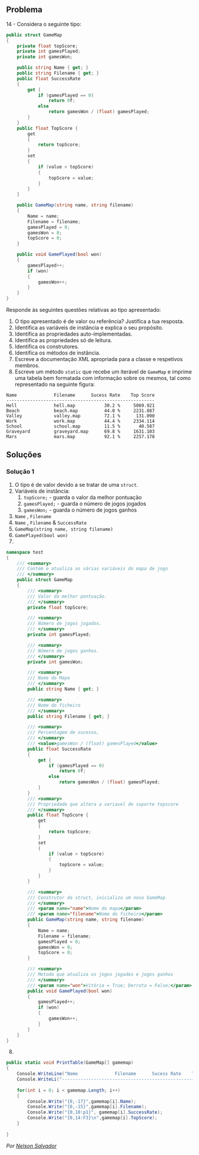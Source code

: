 ## Problema
14 - Considera o seguinte tipo:

```cs
public struct GameMap
{
    private float topScore;
    private int gamesPlayed;
    private int gamesWon;

    public string Name { get; }
    public string Filename { get; }
    public float SuccessRate
    {
        get {
            if (gamesPlayed == 0)
                return 0f;
            else
                return gamesWon / (float) gamesPlayed;
        }
    }
    public float TopScore {
        get
        {
            return topScore;
        }
        set
        {
            if (value > topScore)
            {
                topScore = value;
            }
        }
    }

    public GameMap(string name, string filename)
    {
        Name = name;
        Filename = filename;
        gamesPlayed = 0;
        gamesWon = 0;
        topScore = 0;
    }

    public void GamePlayed(bool won)
    {
        gamesPlayed++;
        if (won)
        {
            gamesWon++;
        }
    }
}
```

Responde às seguintes questões relativas ao tipo apresentado:

1. O tipo apresentado é de valor ou referência? Justifica a tua resposta.
2. Identifica as variáveis de instância e explica o seu propósito.
3. Identifica as propriedades auto-implementadas.
4. Identifica as propriedades só de leitura.
5. Identifica os construtores.
6. Identifica os métodos de instância.
7. Escreve a documentação XML apropriada para a classe e respetivos membros.
8. Escreve um método `static` que recebe um iterável de `GameMap` e imprime
   uma tabela bem formatada com informação sobre os mesmos, tal como
   representado na seguinte figura:

```text
Name              Filename      Sucess Rate    Top Score
--------------------------------------------------------
Hell              hell.map           30.2 %     5069.921
Beach             beach.map          44.0 %     2231.887
Valley            valley.map         72.1 %      131.090
Work              work.map           44.4 %     2334.114
School            school.map         11.5 %       40.587
Graveyard         graveyard.map      69.8 %     1631.103
Mars              mars.map           92.1 %     2257.178
```

## Soluções

### Solução 1

1. O tipo é de valor devido a se tratar de uma `struct`.
2. Variáveis de instância:
   1. `topScore;` - guarda o valor da melhor pontuação
   2. `gamesPlayed;` - guarda o número de jogos jogados
   3. `gamesWon;` - guarda o número de jogos ganhos 
3. `Name` , `Filename`
4. `Name` , `Filename` & `SuccessRate`
5. `GameMap(string name, string filename)`
6. `GamePlayed(bool won)`
7. 

```cs
namespace test
{
    /// <summary>
    /// Contém e atualiza as várias variáveis do mapa de jogo
    /// </summary>
    public struct GameMap
    {
        /// <summary>
        /// Valor da melhor pontuação.
        /// </summary>
        private float topScore;

        /// <summary>
        /// Número de jogos jogados.
        /// </summary>
        private int gamesPlayed;

        /// <summary>
        /// Número de jogos ganhos.
        /// </summary>
        private int gamesWon;

        /// <summary>
        /// Nome do Mapa
        /// </summary>
        public string Name { get; }

        /// <summary>
        /// Nome do ficheiro
        /// </summary>
        public string Filename { get; }

        /// <summary>
        /// Percentagem de sucesso,
        /// </summary>
        /// <value>gamesWon / (float) gamesPlayed</value>
        public float SuccessRate
        {
            get {
                if (gamesPlayed == 0)
                    return 0f;
                else
                    return gamesWon / (float) gamesPlayed;
            }
        }
        /// <summary>
        /// Propriedade que altera a variavel de suporte topscore
        /// </summary>
        public float TopScore {
            get
            {
                return topScore;
            }
            set
            {
                if (value > topScore)
                {
                    topScore = value;
                }
            }
        }

        /// <summary>
        /// Construtor da struct, inicializa um novo GameMap
        /// </summary>
        /// <param name="name">Nome do mapa</param>
        /// <param name="filename">Nome do ficheiro</param>
        public GameMap(string name, string filename)
        {
            Name = name;
            Filename = filename;
            gamesPlayed = 0;
            gamesWon = 0;
            topScore = 0;
        }

        /// <summary>
        /// Metodo que atualiza os jogos jogados e jogos ganhos 
        /// </summary>
        /// <param name="won">Vitória = True; Derrota = False;</param>
        public void GamePlayed(bool won)
        {
            gamesPlayed++;
            if (won)
            {
                gamesWon++;
            }
        }
    }
}
```
8. 

```cs
public static void PrintTable(GameMap[] gamemap)
{
    Console.WriteLine("Name              Filename      Sucess Rate    ToScore");
    Console.WriteLi("--------------------------------------------------------");
    
    for(int i = 0; i < gamemap.Length; i++)
    {
        Console.Write("{0,-17}",gamemap[i].Name);
        Console.Write("{0,-15}",gamemap[i].Filename);
        Console.Write("{0,10:p1}", gamemap[i].SuccessRate);
        Console.Write("{0,14:F3}\n",gamemap[i].TopScore);
    }
    
}
```
*Por [Nelson Salvador](https://github.com/NelsonSalvador)*
